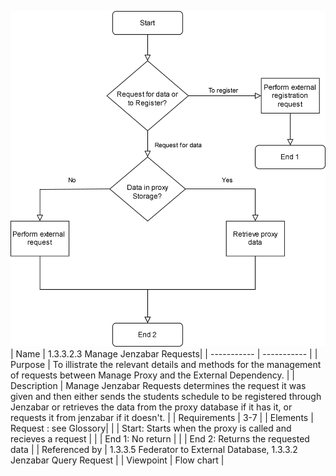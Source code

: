 ![1.3.3.2.3 Manage Jenzabar Requests](Manage%20Jenzabar%20Proxy.drawio.svg) 
<br>
| Name | 1.3.3.2.3 Manage Jenzabar Requests|
| ----------- | ----------- |
| Purpose | To illistrate the relevant details and methods for the management of requests between Manage Proxy and the External Dependency.  |
| Description | Manage Jenzabar Requests determines the request it was given and then either sends the students schedule to be registered through Jenzabar or retrieves the data from the proxy database if it has it, or requests it from jenzabar if it doesn't.  |
| Requirements | 3-7 |
| Elements | Request : see Glossory|
|  | Start: Starts when the proxy is called and recieves a request  |
|  | End 1: No return |
|  | End 2: Returns the requested data |
| Referenced by | 1.3.3.5 Federator to External Database, 1.3.3.2 Jenzabar Query Request  |
| Viewpoint | Flow chart |
